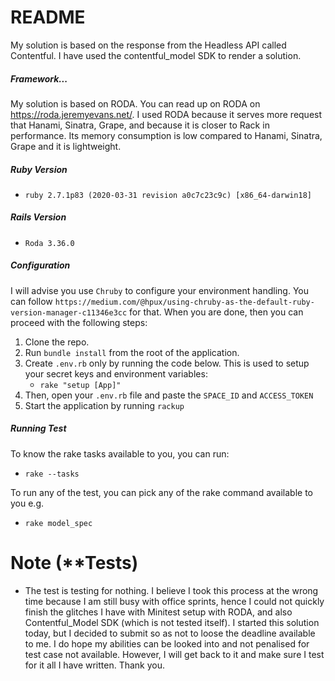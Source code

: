 # README

My solution is based on the response from the Headless API called Contentful. I have used the contentful_model SDK to render a solution. 
##### Framework...

My solution is based on RODA. You can read up on RODA on https://roda.jeremyevans.net/. I used RODA because it serves more request that Hanami, Sinatra, Grape, and because it is closer to Rack in performance. Its memory consumption is low compared to Hanami, Sinatra, Grape and it is lightweight.

##### Ruby Version 

* `ruby 2.7.1p83 (2020-03-31 revision a0c7c23c9c) [x86_64-darwin18]`

##### Rails Version 

* `Roda 3.36.0`

##### Configuration

I will advise you use `Chruby` to configure your environment handling. You can follow `https://medium.com/@hpux/using-chruby-as-the-default-ruby-version-manager-c11346e3cc` for that. When you are done, then you can proceed with the following steps:
1. Clone the repo.
2. Run `bundle install` from the root of the application.
2. Create `.env.rb` only by running the code below. This is used to setup your secret keys and environment variables:
    * `rake "setup [App]"`
3. Then, open your `.env.rb` file and paste the `SPACE_ID` and `ACCESS_TOKEN`
5. Start the application by running `rackup`

##### Running Test

To know the rake tasks available to you, you can run:
* `rake --tasks`

To run any of the test, you can pick any of the rake command available to you e.g.
* `rake model_spec`

# Note (**Tests)

* The test is testing for nothing. I believe I took this process at the wrong time because I am still busy with office sprints, hence I could not quickly finish the glitches I have with Minitest setup with RODA, and also Contentful_Model SDK (which is not tested itself). I started this solution today, but I decided to submit so as not to loose the deadline available to me. I do hope my abilities can be looked into and not penalised for test case not available. However, I will get back to it and make sure I test for it all I have written. Thank you.

